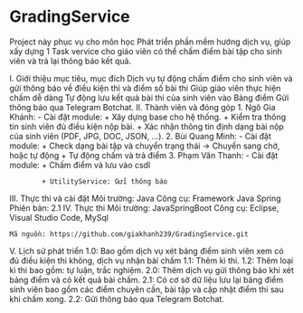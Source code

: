 # GradingService
Project này phục vụ cho môn học Phát triển phần mềm hướng dịch vụ, giúp xấy dựng 1 Task vervice cho giáo viên có thể chấm điểm bài tập cho sinh viên 
và trả lại thông báo kết quả.

I. Giới thiệu mục tiêu, mục đích
	Dịch vụ tự động chấm điểm cho sinh viên và gửi thông báo về điều kiện thi và điểm số bài thi
	Giúp giáo viên thực hiện chấm dễ dàng
	Tự động lưu kết quả bài thi của sinh viên vào Bảng điểm
	Gửi thông báo qua Telegram Botchat.
II. Thành viên và đóng góp
	1. Ngô Gia Khánh: 
		- Cài đặt module:
			+ Xây dựng base cho hệ thống.
			+ Kiểm tra thông tin sinh viên đủ điều kiện nộp bài.
			+ Xác nhận thông tin định dạng bài nộp của sinh viên (PDF, JPG, DOC, JSON, ...).
	2. Bùi Quang Minh:
		- Cài đặt module:
			+ Check dạng bài tập và chuyển trạng thái -> Chuyển sang chờ, hoặc tự động
			+ Tự động chấm và trả điểm
	3. Phạm Văn Thanh: 
		- Cài đặt module:
			+ Chấm điểm và lưu vào csdl

			+ UtilityService: Gửi thông báo
	
III. Thực thi và cài đặt
	Môi trường: Java
	Công cụ: Framework Java Spring
	Phiên bản: 2.1
IV. Thực thi
	Môi trường: JavaSpringBoot
	Công cụ: Eclipse, Visual Studio Code, MySql

	Mã nguồn: https://github.com/giakhanh239/GradingService.git

V. Lịch sử phát triển
	1.0: Bao gồm dịch vụ xét bảng điểm sinh viên xem có đủ điều kiện thi không, dịch vụ nhận bài chấm
	1.1: Thêm kì thi.
	1.2: Thêm loại kì thi bao gồm: tự luận, trắc nghiệm.
	2.0: Thêm dịch vụ gửi thông báo khi xét bảng điểm và có kết quả bài chấm.
	2.1: Có cơ sở dữ liệu lưu lại bảng điểm sinh viên bao gồm các điểm chuyên cần, bài tập và cập nhật điểm thi sau khi chấm xong.
	2.2: Gửi thông báo qua Telegram Botchat.
